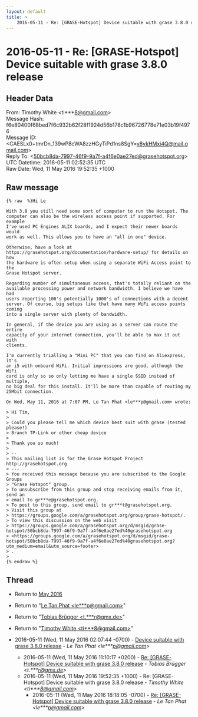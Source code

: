 ```yaml
---
layout: default
title: >
    2016-05-11 - Re: [GRASE-Hotspot] Device suitable with grase 3.8.0 release
---
```


# 2016-05-11 - Re: [GRASE-Hotspot] Device suitable with grase 3.8.0 release

## Header Data

From: Timothy White \<ti***8@gmail.com\><br>
Message Hash: f6e80400f68bed7f6c932b62f28f1924d56b178c1b96726778e71e03b19f4976<br>
Message ID: \<CAESLx0+tmrDn_139wP8cWA8zzHGyTiPd1ns8SgY=v8ykHMxi4Q@mail.gmail.com\><br>
Reply To: \<50bcb8da-7997-46f9-9a7f-a4f6e0ae27ed@grasehotspot.org\><br>
UTC Datetime: 2016-05-11 02:52:35 UTC<br>
Raw Date: Wed, 11 May 2016 19:52:35 +1000<br>

## Raw message

```
{% raw  %}Hi Le

With 3.8 you still need some sort of computer to run the Hotspot. The
computer can also be the wireless access point if supported. For example
I've used PC Engines ALIX boards, and I expect their newer boards would
work as well. This allows you to have an "all in one" device.

Otherwise, have a look at
https://grasehotspot.org/documentation/hardware-setup/ for details on how
the hardware is often setup when using a separate WiFi Access point to the
Grase Hotspot server.

Regarding number of simultaneous access, that's totally reliant on the
available processing power and network bandwidth. I believe we have had
users reporting 100's potentially 1000's of connections with a decent
server. Of course, big setups like that have many WiFi access points coming
into a single server with plenty of bandwidth.

In general, if the device you are using as a server can route the entire
capacity of your internet connection, you'll be able to max it out with
clients.

I'm currently trialling a "Mini PC" that you can find on Aliexpress, it's
an i5 with onboard WiFi. Initial impressions are good, although the WiFi
card is only so so only letting me have a single SSID instead of multiple,
no big deal for this install. It'll be more than capable of routing my
25Mbit connection.

On Wed, May 11, 2016 at 7:07 PM, Le Tan Phat <le***p@gmail.com> wrote:

> Hi Tim,
>
> Could you please tell me which device best suit with grase (tested please!)
> Branch TP-Link or other cheap device
>
> Thank you so much!
>
> --
> This mailing list is for the Grase Hotspot Project http://grasehotspot.org
> ---
> You received this message because you are subscribed to the Google Groups
> "Grase Hotspot" group.
> To unsubscribe from this group and stop receiving emails from it, send an
> email to gr***e@grasehotspot.org.
> To post to this group, send email to gr***t@grasehotspot.org.
> Visit this group at
> https://groups.google.com/a/grasehotspot.org/group/grase-hotspot/.
> To view this discussion on the web visit
> https://groups.google.com/a/grasehotspot.org/d/msgid/grase-hotspot/50bcb8da-7997-46f9-9a7f-a4f6e0ae27ed%40grasehotspot.org
> <https://groups.google.com/a/grasehotspot.org/d/msgid/grase-hotspot/50bcb8da-7997-46f9-9a7f-a4f6e0ae27ed%40grasehotspot.org?utm_medium=email&utm_source=footer>
> .
>
{% endraw %}
```

## Thread

+ Return to [May 2016](/archive/2016/05)

+ Return to "[Le Tan Phat <le***p<span>@</span>gmail.com>](/authors/le___p_at_gmail_com)"
+ Return to "[Tobias Brügger <t.***r<span>@</span>gmx.de>](/authors/t____r_at_gmx_de)"
+ Return to "[Timothy White <ti***8<span>@</span>gmail.com>](/authors/ti___8_at_gmail_com)"

+ 2016-05-11 (Wed, 11 May 2016 02:07:44 -0700) - [Device suitable with grase 3.8.0 release](/archive/2016/05/facb2171b0984e7003200e300f0a21bd80b348f8db9b76373e024ee46b5d4795) - _Le Tan Phat \<le***p@gmail.com\>_
  + 2016-05-11 (Wed, 11 May 2016 11:10:17 +0200) - [Re: [GRASE-Hotspot] Device suitable with grase 3.8.0 release](/archive/2016/05/2159841f741f4a01b0b5136c1d3d9dc4178e59ecb84fe879fa88ab8e77221e22) - _Tobias Brügger \<t.***r@gmx.de\>_
  + 2016-05-11 (Wed, 11 May 2016 19:52:35 +1000) - Re: [GRASE-Hotspot] Device suitable with grase 3.8.0 release - _Timothy White \<ti***8@gmail.com\>_
    + 2016-05-11 (Wed, 11 May 2016 18:18:05 -0700) - [Re: [GRASE-Hotspot] Device suitable with grase 3.8.0 release](/archive/2016/05/bd1e3bafd09ff7b8ab6fe1d93141a801c5811c026e872df545798a94db475840) - _Le Tan Phat \<le***p@gmail.com\>_

